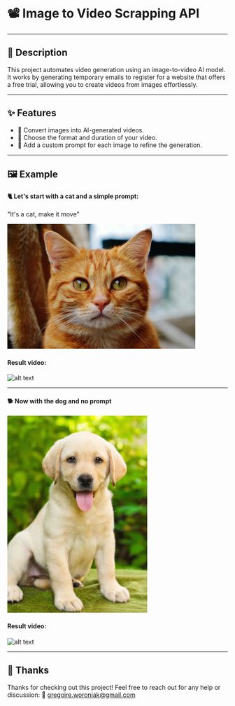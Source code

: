 # 📽️ Image to Video Scrapping API  

---

## 📝 Description  
This project automates video generation using an image-to-video AI model. It works by generating temporary emails to register for a website that offers a free trial, allowing you to create videos from images effortlessly.  

---

## ✨ Features  
- 🎥 Convert images into AI-generated videos.  
- 🔧 Choose the format and duration of your video.  
- 📝 Add a custom prompt for each image to refine the generation.  

---

## 🖼️ Example  
#### 🐈 Let's start with a cat and a simple prompt:  
"It's a cat, make it move"  

<img src="./imgs/chat.jpeg" alt="alt text" width="430" height=285 />

#### Result video:  

<img src="./imgs/generation_chat.gif" alt="alt text" width="150" height="250" />  

---

#### 🐕 Now with the dog and no prompt  

<img src="./imgs/chien.jpeg" alt="alt text" width="320" height=450 />  

#### Result video:  

<img src="./imgs/generation_chien.gif" alt="alt text" width="150" height="250" />  

---

## 🙌 Thanks
Thanks for checking out this project! Feel free to reach out for any help or discussion:
📧 gregoire.woroniak@gmail.com
